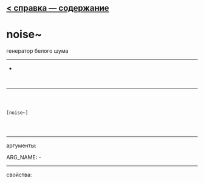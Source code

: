 [< справка — содержание](index.html)
---

# noise~


генератор белого шума

---

-
<br>


---


```



[noise~]


            
```

---
аргументы:

ARG_NAME: -<br>

---
свойства:


